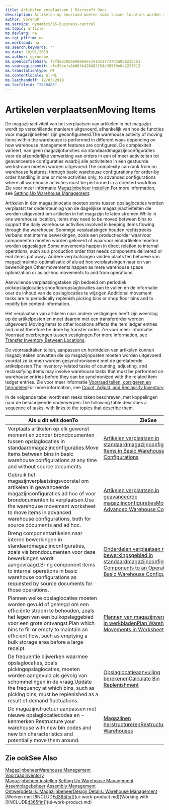 ```yaml
---
title: Artikelen verplaatsen | Microsoft Docs
description: Artikelen op voorraad moeten soms tussen locaties worden verplaatst ter ondersteuning van de dagelijkse magazijnactiviteiten die worden uitgevoerd om artikelen in het magazijn te laten stromen. Sommige verplaatsingen houden rechtstreeks verband met interne bewerkingen, zoals een productieorder waarvoor componenten moeten worden geleverd of waarvoor eindartikelen moeten worden opgeslagen. Andere verplaatsingen vinden plaats ten behoeve van magazijnruimte-optimalisatie of als ad hoc verplaatsingen naar en van bewerkingen.
author: SorenGP
ms.service: dynamics365-business-central
ms.topic: article
ms.devlang: na
ms.tgt_pltfrm: na
ms.workload: na
ms.search.keywords: ''
ms.date: 10/01/2019
ms.author: sgroespe
ms.openlocfilehash: f7fd88c88a69806e6cc914c27737d3a8b823bc51
ms.sourcegitcommit: cfc92eefa8b06fb426482f54e393f0e6e222f712
ms.translationtype: HT
ms.contentlocale: nl-NL
ms.lasthandoff: 12/03/2019
ms.locfileid: "2876485"
---
```

# <a name="moving-items"></a><span data-ttu-id="da5b3-105">Artikelen verplaatsen</span><span class="sxs-lookup"><span data-stu-id="da5b3-105">Moving Items</span></span>
<span data-ttu-id="da5b3-106">De magazijnactiviteit van het verplaatsen van artikelen in het magazijn wordt op verschillende manieren uitgevoerd, afhankelijk van hoe de functies voor magazijnbeheer zijn geconfigureerd.</span><span class="sxs-lookup"><span data-stu-id="da5b3-106">The warehouse activity of moving items within the warehouse is performed in different ways depending on how warehouse management features are configured.</span></span> <span data-ttu-id="da5b3-107">De complexiteit varieert, van geen magazijnfuncties via standaardmagazijnconfiguraties voor de afzonderlijke verwerking van orders in een of meer activiteiten tot geavanceerde configuraties waarbij alle activiteiten in een gestuurde werkstroom moeten worden uitgevoerd.</span><span class="sxs-lookup"><span data-stu-id="da5b3-107">The complexity can rank from no warehouse features, through basic warehouse configurations for order-by order handling in one or more activities only, to advanced configurations where all warehouse activities must be performed in a directed workflow.</span></span> <span data-ttu-id="da5b3-108">Zie voor meer informatie [Magazijnbeheer instellen](warehouse-setup-warehouse.md).</span><span class="sxs-lookup"><span data-stu-id="da5b3-108">For more information, see [Setting Up Warehouse Management](warehouse-setup-warehouse.md).</span></span>

<span data-ttu-id="da5b3-109">Artikelen in één magazijnlocatie moeten soms tussen opslaglocaties worden verplaatst ter ondersteuning van de dagelijkse magazijnactiviteiten die worden uitgevoerd om artikelen in het magazijn te laten stromen.</span><span class="sxs-lookup"><span data-stu-id="da5b3-109">While in one warehouse location, items may need to be moved between bins to support the daily warehouse activities involved in keeping items flowing through the warehouse.</span></span> <span data-ttu-id="da5b3-110">Sommige verplaatsingen houden rechtstreeks verband met interne bewerkingen, zoals een productieorder waarvoor componenten moeten worden geleverd of waarvoor eindartikelen moeten worden opgeslagen.</span><span class="sxs-lookup"><span data-stu-id="da5b3-110">Some movements happen in direct relation to internal operations, such as a production order that needs components delivered or end items put away.</span></span> <span data-ttu-id="da5b3-111">Andere verplaatsingen vinden plaats ten behoeve van magazijnruimte-optimalisatie of als ad hoc verplaatsingen naar en van bewerkingen.</span><span class="sxs-lookup"><span data-stu-id="da5b3-111">Other movements happen as mere warehouse space optimization or as ad-hoc movements to and from operations.</span></span>

<span data-ttu-id="da5b3-112">Aanvullende verplaatsingstaken zijn bedoeld om periodiek pickopslaglocaties shopflooropslaglocaties aan te vullen en de informatie over de inhoud van de opslaglocaties te wijzigen.</span><span class="sxs-lookup"><span data-stu-id="da5b3-112">Additional movement tasks are to periodically replenish picking bins or shop floor bins and to modify bin content information.</span></span>

<span data-ttu-id="da5b3-113">Het verplaatsen van artikelen naar andere vestigingen heeft zijn weerslag op de artikelposten en moet daarom met een transferorder worden uitgevoerd.</span><span class="sxs-lookup"><span data-stu-id="da5b3-113">Moving items to other locations affects the item ledger entries and must therefore be done by transfer order.</span></span> <span data-ttu-id="da5b3-114">Zie voor meer informatie [Voorraad overbrengen tussen vestigingen](inventory-how-transfer-between-locations.md).</span><span class="sxs-lookup"><span data-stu-id="da5b3-114">For more information, see [Transfer Inventory Between Locations](inventory-how-transfer-between-locations.md).</span></span>  

<span data-ttu-id="da5b3-115">De voorraadtaken tellen, aanpassen en herindelen van artikelen kunnen magazijntaken omvatten die op magazijnposten moeten worden uitgevoerd voordat ze kunnen worden gesynchroniseerd met de gerelateerde artikelposten.</span><span class="sxs-lookup"><span data-stu-id="da5b3-115">The inventory-related tasks of counting, adjusting, and reclassifying items may involve warehouse tasks that must be performed on warehouse entries before they can be synchronized with the related item ledger entries.</span></span> <span data-ttu-id="da5b3-116">Zie voor meer informatie [Voorraad tellen, corrigeren en herindelen](inventory-how-count-adjust-reclassify.md)</span><span class="sxs-lookup"><span data-stu-id="da5b3-116">For more information, see [Count, Adjust, and Reclassify Inventory](inventory-how-count-adjust-reclassify.md)</span></span>  

 <span data-ttu-id="da5b3-117">In de volgende tabel wordt een reeks taken beschreven, met koppelingen naar de beschrijvende onderwerpen.</span><span class="sxs-lookup"><span data-stu-id="da5b3-117">The following table describes a sequence of tasks, with links to the topics that describe them.</span></span>   

|<span data-ttu-id="da5b3-118">**Als u dit wilt doen**</span><span class="sxs-lookup"><span data-stu-id="da5b3-118">**To**</span></span>|<span data-ttu-id="da5b3-119">**Zie**</span><span class="sxs-lookup"><span data-stu-id="da5b3-119">**See**</span></span>|  
|------------|-------------|  
|<span data-ttu-id="da5b3-120">Verplaats artikelen op elk gewenst moment en zonder brondocumenten tussen opslaglocaties in standaardmagazijnconfiguraties.</span><span class="sxs-lookup"><span data-stu-id="da5b3-120">Move items between bins in basic warehouse configurations at any time and without source documents.</span></span>|[<span data-ttu-id="da5b3-121">Artikelen verplaatsen in standaardmagazijnconfiguraties</span><span class="sxs-lookup"><span data-stu-id="da5b3-121">Move Items in Basic Warehouse Configurations</span></span>](warehouse-how-to-move-items-ad-hoc-in-basic-warehousing.md)|
|<span data-ttu-id="da5b3-122">Gebruik het magazijnverplaatsingsvoorstel om artikelen in geavanceerde magazijnconfiguraties ad hoc of voor brondocumenten te verplaatsen.</span><span class="sxs-lookup"><span data-stu-id="da5b3-122">Use the warehouse movement worksheet to move items in advanced warehouse configurations, both for source documents and ad hoc.</span></span>|[<span data-ttu-id="da5b3-123">Artikelen verplaatsen in geavanceerde magazijnconfiguraties</span><span class="sxs-lookup"><span data-stu-id="da5b3-123">Move Items in Advanced Warehouse Configurations</span></span>](warehouse-how-to-move-items-in-advanced-warehousing.md)|  
|<span data-ttu-id="da5b3-124">Breng componentartikelen naar interne bewerkingen in standaardmagazijnconfiguraties, zoals via brondocumenten voor deze bewerkingen wordt aangevraagd.</span><span class="sxs-lookup"><span data-stu-id="da5b3-124">Bring component items to internal operations in basic warehouse configurations as requested by source documents for those operations.</span></span>|[<span data-ttu-id="da5b3-125">Onderdelen verplaatsen naar een bewerkingsgebied in standaardmagazijnconfiguraties</span><span class="sxs-lookup"><span data-stu-id="da5b3-125">Move Components to an Operation Area in Basic Warehouse Configurations</span></span>](warehouse-how-to-move-components-to-an-operation-area-in-basic-warehousing.md)|
|<span data-ttu-id="da5b3-126">Plannen welke opslaglocaties moeten worden gevuld of geleegd om een efficiënte stroom te behouden, zoals het legen van een bulkopslaggebied voor een grote ontvangst.</span><span class="sxs-lookup"><span data-stu-id="da5b3-126">Plan which bins to fill or empty to maintain an efficient flow, such as emptying a bulk storage area before a large receipt.</span></span>|[<span data-ttu-id="da5b3-127">Plannen van magazijnverplaatsingen in werkbladen</span><span class="sxs-lookup"><span data-stu-id="da5b3-127">Plan Warehouse Movements in Worksheets</span></span>](warehouse-how-to-plan-warehouse-movements-in-worksheets.md)|
|<span data-ttu-id="da5b3-128">De frequentie bijwerken waarmee opslaglocaties, zoals pickingopslaglocaties, moeten worden aangevuld als gevolg van schommelingen in de vraag.</span><span class="sxs-lookup"><span data-stu-id="da5b3-128">Update the frequency at which bins, such as picking bins, must be replenished as a result of demand fluctuations.</span></span>|[<span data-ttu-id="da5b3-129">Opslaglocatieaanvulling berekenen</span><span class="sxs-lookup"><span data-stu-id="da5b3-129">Calculate Bin Replenishment</span></span>](warehouse-how-to-calculate-bin-replenishment.md)|
|<span data-ttu-id="da5b3-130">De magazijnstructuur aanpassen met nieuwe opslaglocatiecodes en -kenmerken.</span><span class="sxs-lookup"><span data-stu-id="da5b3-130">Restructure your warehouse with new bin codes and new bin characteristics and potentially move them around.</span></span>|[<span data-ttu-id="da5b3-131">Magazijnen herstructureren</span><span class="sxs-lookup"><span data-stu-id="da5b3-131">Restructure Warehouses</span></span>](warehouse-how-to-restructure-warehouses.md)|  

## <a name="see-also"></a><span data-ttu-id="da5b3-132">Zie ook</span><span class="sxs-lookup"><span data-stu-id="da5b3-132">See Also</span></span>  
[<span data-ttu-id="da5b3-133">Magazijnbeheer</span><span class="sxs-lookup"><span data-stu-id="da5b3-133">Warehouse Management</span></span>](warehouse-manage-warehouse.md)  
[<span data-ttu-id="da5b3-134">Voorraad</span><span class="sxs-lookup"><span data-stu-id="da5b3-134">Inventory</span></span>](inventory-manage-inventory.md)  
<span data-ttu-id="da5b3-135">[Magazijnbeheer instellen](warehouse-setup-warehouse.md)   </span><span class="sxs-lookup"><span data-stu-id="da5b3-135">[Setting Up Warehouse Management](warehouse-setup-warehouse.md)   </span></span>  
<span data-ttu-id="da5b3-136">[Assemblagebeheer](assembly-assemble-items.md)  </span><span class="sxs-lookup"><span data-stu-id="da5b3-136">[Assembly Management](assembly-assemble-items.md)  </span></span>  
[<span data-ttu-id="da5b3-137">Ontwerpdetails: Magazijnbeheer</span><span class="sxs-lookup"><span data-stu-id="da5b3-137">Design Details: Warehouse Management</span></span>](design-details-warehouse-management.md)  
<span data-ttu-id="da5b3-138">[Werken met [!INCLUDE[d365fin](includes/d365fin_md.md)]](ui-work-product.md)</span><span class="sxs-lookup"><span data-stu-id="da5b3-138">[Working with [!INCLUDE[d365fin](includes/d365fin_md.md)]](ui-work-product.md)</span></span>
